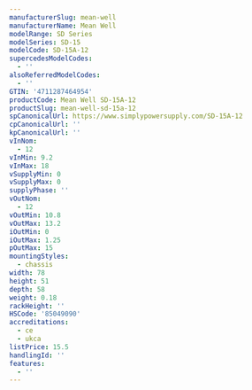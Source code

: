 ```yaml
---
manufacturerSlug: mean-well
manufacturerName: Mean Well
modelRange: SD Series
modelSeries: SD-15
modelCode: SD-15A-12
supercedesModelCodes:
  - ''
alsoReferredModelCodes:
  - ''
GTIN: '4711287464954'
productCode: Mean Well SD-15A-12
productSlug: mean-well-sd-15a-12
spCanonicalUrl: https://www.simplypowersupply.com/SD-15A-12
cpCanonicalUrl: ''
kpCanonicalUrl: ''
vInNom:
  - 12
vInMin: 9.2
vInMax: 18
vSupplyMin: 0
vSupplyMax: 0
supplyPhase: ''
vOutNom:
  - 12
vOutMin: 10.8
vOutMax: 13.2
iOutMin: 0
iOutMax: 1.25
pOutMax: 15
mountingStyles:
  - chassis
width: 78
height: 51
depth: 58
weight: 0.18
rackHeight: ''
HSCode: '85049090'
accreditations:
  - ce
  - ukca
listPrice: 15.5
handlingId: ''
features:
  - ''
---
```

